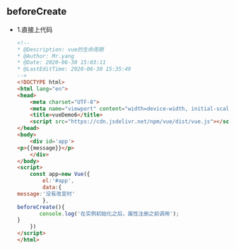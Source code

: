 <!--
 * @Description: 
 * @Author: Mr.yang
 * @Date: 2020-07-08 14:31:48
 * @LastEditTime: 2020-07-08 14:47:36
--> 

beforeCreate
----
 * 1.直接上代码
    ```html
    <!--
    * @Description: vue的生命周期
    * @Author: Mr.yang
    * @Date: 2020-06-30 15:03:11
    * @LastEditTime: 2020-06-30 15:35:49
    --> 
    <!DOCTYPE html>
    <html lang="en">
    <head>
        <meta charset="UTF-8">
        <meta name="viewport" content="width=device-width, initial-scale=1.0">
        <title>vueDemo6</title>
        <script src="https://cdn.jsdelivr.net/npm/vue/dist/vue.js"></script>
    </head>
    <body>
        <div id='app'>
    <p>{{message}}</p>
        </div>
    </body>
    <script>
        const app=new Vue({
            el:'#app',
            data:{
    message:'没有改变时'
            },
    beforeCreate(){
           console.log('在实例初始化之后，属性注册之前调用');
    }
        })
    </script>
    </html>